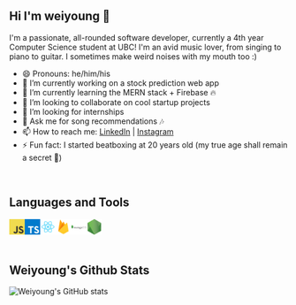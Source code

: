 ## Hi I'm weiyoung 👋

I'm a passionate, all-rounded software developer, currently a 4th year Computer Science student at UBC!
I'm an avid music lover, from singing to piano to guitar. I sometimes make weird noises with my mouth too :)

- 😄 Pronouns: he/him/his
- 🔭 I’m currently working on a stock prediction web app
- 🌱 I’m currently learning the MERN stack + Firebase 🔥
- 👯 I’m looking to collaborate on cool startup projects
- 🤔 I’m looking for internships
- 💬 Ask me for song recommendations 🎶
- 📫 How to reach me: [LinkedIn](https://www.linkedin.com/in/weiyoung/) | [Instagram](https://www.instagram.com/wei2young/)
- ⚡ Fun fact: I started beatboxing at 20 years old (my true age shall remain a secret 🤭)

<br/>

## Languages and Tools

<img align="left" alt="JavaScript" height="28"
     src="https://raw.githubusercontent.com/github/explore/80688e429a7d4ef2fca1e82350fe8e3517d3494d/topics/javascript/javascript.png"/>
<img align="left" alt="TypeScript" height="28"
     src="https://raw.githubusercontent.com/github/explore/80688e429a7d4ef2fca1e82350fe8e3517d3494d/topics/typescript/typescript.png"/>
<img align="left" alt="React" height="28"
       src="https://raw.githubusercontent.com/github/explore/80688e429a7d4ef2fca1e82350fe8e3517d3494d/topics/react/react.png"/>
<img align="left" alt="Firebase" height="28"
       src="https://raw.githubusercontent.com/github/explore/80688e429a7d4ef2fca1e82350fe8e3517d3494d/topics/firebase/firebase.png"/>
<img align="left" alt="MongoDB" height="28"
       src="https://raw.githubusercontent.com/github/explore/80688e429a7d4ef2fca1e82350fe8e3517d3494d/topics/mongodb/mongodb.png"/>
<img align="left" alt="Node" height="28"
       src="https://raw.githubusercontent.com/github/explore/80688e429a7d4ef2fca1e82350fe8e3517d3494d/topics/nodejs/nodejs.png"/>

<br/>
<br/>
<br/>

## Weiyoung's Github Stats

![Weiyoung's GitHub stats](https://github-readme-stats.vercel.app/api?username=weiyoung&theme=dark&show_icons=true&icon_color=13AB22&hide_border=true&hide_title=true&include_all_commits=true&count_private=true)
